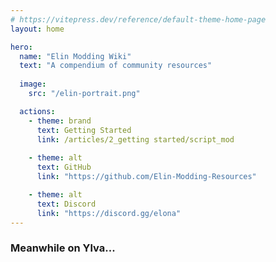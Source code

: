 ```yaml
---
# https://vitepress.dev/reference/default-theme-home-page
layout: home

hero:
  name: "Elin Modding Wiki"
  text: "A compendium of community resources"
  
  image:
    src: "/elin-portrait.png"

  actions:
    - theme: brand
      text: Getting Started
      link: /articles/2_getting started/script_mod
      
    - theme: alt
      text: GitHub
      link: "https://github.com/Elin-Modding-Resources"

    - theme: alt
      text: Discord
      link: "https://discord.gg/elona"
---
```


<h3>Meanwhile on Ylva...</h3>
<CardContainer/>